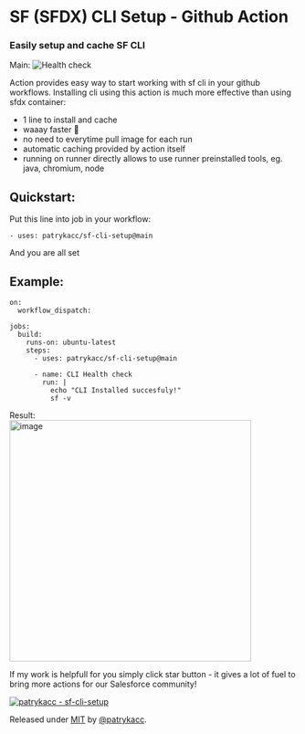 # SF (SFDX) CLI Setup - Github Action 
### Easily setup and cache SF CLI

Main: ![Health check](https://github.com/patrykacc/sf-cli-setup/actions/workflows/test.yml/badge.svg?branch=main)

Action provides easy way to start working with sf cli in your github workflows.
Installing cli using this action is much more effective than using sfdx container:
- 1 line to install and cache
- waaay faster 🚀
- no need to everytime pull image for each run
- automatic caching provided by action itself
- running on runner directly allows to use runner preinstalled tools, eg. java, chromium, node

## Quickstart:

Put this line into job in your workflow:

`- uses: patrykacc/sf-cli-setup@main`

And you are all set


## Example:
```
on:
  workflow_dispatch:

jobs:
  build:
    runs-on: ubuntu-latest
    steps:
      - uses: patrykacc/sf-cli-setup@main

      - name: CLI Health check
        run: |
          echo "CLI Installed succesfuly!"
          sf -v
```
Result:
<br><img width="423" alt="image" src="https://github.com/user-attachments/assets/a33594c6-5583-42e1-8d7b-a320d4824863">

If my work is helpfull for you simply click star button - it gives a lot of fuel to bring more actions for our Salesforce community!

[![patrykacc - sf-cli-setup](https://img.shields.io/static/v1?label=patrykacc&message=sf-cli-setup&color=blue&logo=github)](https://github.com/patrykacc/sf-cli-setup "Go to GitHub repo")

Released under [MIT](/LICENSE) by [@patrykacc](https://github.com/patrykacc).
